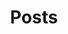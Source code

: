 ---
title: "Posts"
draft: false
ShowWordCount: false
ShowReadingTime: false
ShowBreadCrumbs: false
--- 